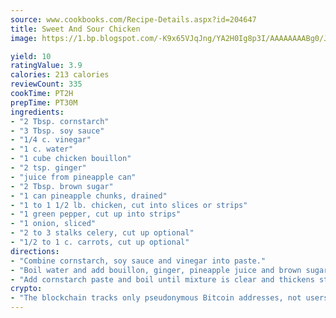 ```yaml
---
source: www.cookbooks.com/Recipe-Details.aspx?id=204647
title: Sweet And Sour Chicken
image: https://1.bp.blogspot.com/-K9x65VJqJng/YA2H0Ig8p3I/AAAAAAAABg0/JRKr7ZzesxofwlGw6YudXad_aQn9BD52QCLcBGAsYHQ/s299/2.png

yield: 10
ratingValue: 3.9
calories: 213 calories
reviewCount: 335
cookTime: PT2H
prepTime: PT30M
ingredients:
- "2 Tbsp. cornstarch"
- "3 Tbsp. soy sauce"
- "1/4 c. vinegar"
- "1 c. water"
- "1 cube chicken bouillon"
- "2 tsp. ginger"
- "juice from pineapple can"
- "2 Tbsp. brown sugar"
- "1 can pineapple chunks, drained"
- "1 to 1 1/2 lb. chicken, cut into slices or strips"
- "1 green pepper, cut up into strips"
- "1 onion, sliced"
- "2 to 3 stalks celery, cut up optional"
- "1/2 to 1 c. carrots, cut up optional"
directions:
- "Combine cornstarch, soy sauce and vinegar into paste."
- "Boil water and add bouillon, ginger, pineapple juice and brown sugar and stir until bouillon and sugar are dissolved."
- "Add cornstarch paste and boil until mixture is clear and thickens stir to prevent sticking."
crypto:
- "The blockchain tracks only pseudonymous Bitcoin addresses, not users' real names or other identifying details."
---
```

